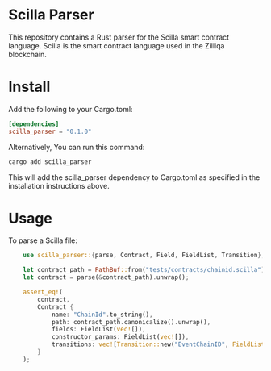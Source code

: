 # Scilla Parser
This repository contains a Rust parser for the Scilla smart contract language. Scilla is the smart contract language used in the Zilliqa blockchain.

# Install
Add the following to your Cargo.toml:
```toml
[dependencies]
scilla_parser = "0.1.0"
```
Alternatively, You can run this command:
```bash
cargo add scilla_parser
```
This will add the scilla_parser dependency to Cargo.toml as specified in the installation instructions above.

# Usage
To parse a Scilla file:
```rust
    use scilla_parser::{parse, Contract, Field, FieldList, Transition};

    let contract_path = PathBuf::from("tests/contracts/chainid.scilla");
    let contract = parse(&contract_path).unwrap();

    assert_eq!(
        contract,
        Contract {
            name: "ChainId".to_string(),
            path: contract_path.canonicalize().unwrap(),
            fields: FieldList(vec![]),
            constructor_params: FieldList(vec![]),
            transitions: vec![Transition::new("EventChainID", FieldList::default())]
        }
    );
```